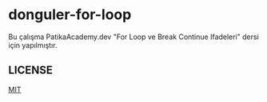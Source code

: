 ﻿# donguler-for-loop

Bu çalışma PatikaAcademy.dev "For Loop ve Break Continue Ifadeleri" dersi için yapılmıştır.

## LICENSE

[MIT](https://github.com/vahdetsavci/donguler-for-loop/blob/main/LICENSE)
